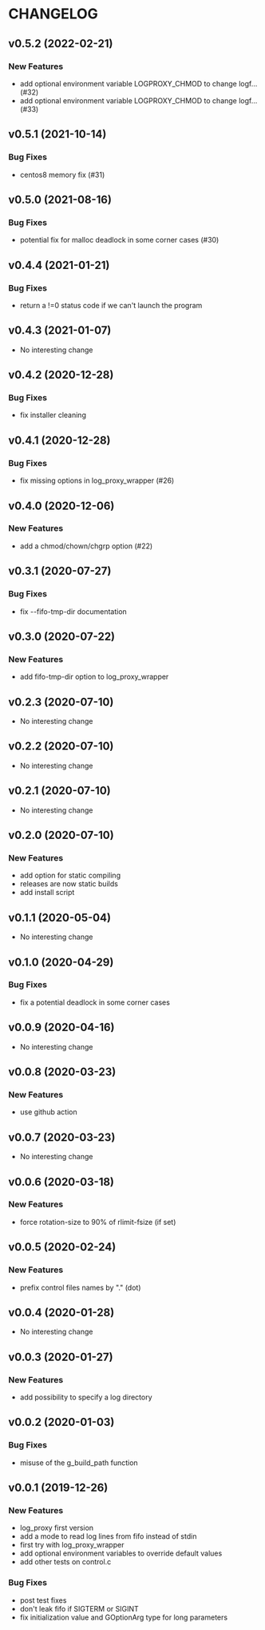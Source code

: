 # CHANGELOG

## v0.5.2 (2022-02-21)

### New Features

- add optional environment variable LOGPROXY_CHMOD to change logf… (#32)
- add optional environment variable LOGPROXY_CHMOD to change logf… (#33)

## v0.5.1 (2021-10-14)

### Bug Fixes

- centos8 memory fix (#31)

## v0.5.0 (2021-08-16)

### Bug Fixes

- potential fix for malloc deadlock in some corner cases (#30)

## v0.4.4 (2021-01-21)

### Bug Fixes

- return a !=0 status code if we can't launch the program

## v0.4.3 (2021-01-07)

- No interesting change

## v0.4.2 (2020-12-28)

### Bug Fixes

- fix installer cleaning

## v0.4.1 (2020-12-28)

### Bug Fixes

- fix missing options in log_proxy_wrapper (#26)

## v0.4.0 (2020-12-06)

### New Features

- add a chmod/chown/chgrp option (#22)

## v0.3.1 (2020-07-27)

### Bug Fixes

- fix --fifo-tmp-dir documentation

## v0.3.0 (2020-07-22)

### New Features

- add fifo-tmp-dir option to log_proxy_wrapper

## v0.2.3 (2020-07-10)

- No interesting change

## v0.2.2 (2020-07-10)

- No interesting change

## v0.2.1 (2020-07-10)

- No interesting change

## v0.2.0 (2020-07-10)

### New Features

- add option for static compiling
- releases are now static builds
- add install script

## v0.1.1 (2020-05-04)

- No interesting change

## v0.1.0 (2020-04-29)

### Bug Fixes

- fix a potential deadlock in some corner cases

## v0.0.9 (2020-04-16)

- No interesting change

## v0.0.8 (2020-03-23)

### New Features

- use github action

## v0.0.7 (2020-03-23)

- No interesting change

## v0.0.6 (2020-03-18)

### New Features

- force rotation-size to 90% of rlimit-fsize (if set)

## v0.0.5 (2020-02-24)

### New Features

- prefix control files names by "." (dot)

## v0.0.4 (2020-01-28)

- No interesting change

## v0.0.3 (2020-01-27)

### New Features

- add possibility to specify a log directory

## v0.0.2 (2020-01-03)

### Bug Fixes

- misuse of the g_build_path function

## v0.0.1 (2019-12-26)

### New Features

- log_proxy first version
- add a mode to read log lines from fifo instead of stdin
- first try with log_proxy_wrapper
- add optional environment variables to override default values
- add other tests on control.c

### Bug Fixes

- post test fixes
- don't leak fifo if SIGTERM or SIGINT
- fix initialization value and GOptionArg type for long parameters


